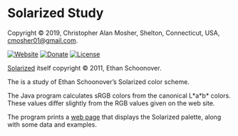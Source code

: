 # Solarized Study

Copyright © 2019, Christopher Alan Mosher, Shelton, Connecticut, USA, <cmosher01@gmail.com>.

[![Website](https://img.shields.io/website/https/cmosher01.github.io/Solarized-Study.svg)](https://cmosher01.github.io/Solarized-Study)
[![Donate](https://img.shields.io/badge/Donate-PayPal-green.svg)](https://www.paypal.com/cgi-bin/webscr?cmd=_s-xclick&hosted_button_id=CVSSQ2BWDCKQ2)
[![License](https://img.shields.io/github/license/cmosher01/Solarized-Study.svg)](https://www.gnu.org/licenses/gpl.html)

[Solarized](https://ethanschoonover.com/solarized/) itself copyright © 2011, Ethan Schoonover.

The is a study of Ethan Schoonover’s Solarized color scheme.

The Java program calculates sRGB colors from the canonical L\*a\*b\* colors.
These values differ slightly from the RGB values given on the web site.

The program prints a [web page](https://cmosher01.github.io/Solarized-Study)
that displays the Solarized palette, along with some data and examples.
